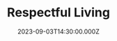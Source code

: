 ---
video:
  type: vimeo
  id: 860758158
speaker:
  permalink: kelvin-nygren
  name: Kelvin Nygren
title: Respectful Living
image: https://i.imgur.com/JpcnqER.png
date: 2023-09-03T14:30:00.000Z
series: "jesus-is-coming"
---